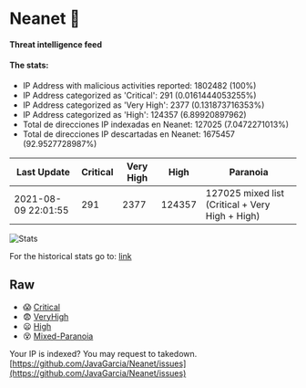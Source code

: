 # Neanet :hocho:
#### Threat intelligence feed
#### The stats:

- IP Address with malicious activities reported: 1802482 (100%)
- IP Address categorized as 'Critical':  291 (0.0161444053255%)
- IP Address categorized as 'Very High':  2377 (0.131873716353%)
- IP Address categorized as 'High':  124357 (6.89920897962)
- Total de direcciones IP indexadas en Neanet:  127025 (7.0472271013%)
- Total de direcciones IP descartadas en Neanet:  1675457 (92.9527728987%)

| Last Update | Critical | Very High | High | Paranoia |
| --- | --- | --- | --- | --- |
| 2021-08-09 22:01:55 | 291 | 2377 | 124357 | 127025 mixed list (Critical + Very High + High)|

![Stats](https://docs.google.com/spreadsheets/d/e/2PACX-1vSnaNMIXVabIpDJjufMlzH7poXnshF3mgd8Is1g9ytUEzVsP5my4Trn8f-xkoLLQ38xpL3HtmUexLo6/pubchart?oid=501124687&format=image)

For the historical stats go to: [link](/stats.csv)
## Raw
- :scream: [Critical](https://raw.githubusercontent.com/JavaGarcia/Neanet/master/blacklists/neanet_critical.txt)
- :fearful: [VeryHigh](https://raw.githubusercontent.com/JavaGarcia/Neanet/master/blacklists/neanet_veryHigh.txtt)
- :frowning: [High](https://raw.githubusercontent.com/JavaGarcia/Neanet/master/blacklists/neanet_high.txt)
- :dizzy_face: [Mixed-Paranoia](https://raw.githubusercontent.com/JavaGarcia/Neanet/master/blacklists/neanet_all.txt)


Your IP is indexed? You may request to takedown. [https://github.com/JavaGarcia/Neanet/issues](https://github.com/JavaGarcia/Neanet/issues)




















































































































































































































































































































































































































































































































































































































































































































































































































































































































































































































































































































































































































































































































































































































































































































































































































































































































































































































































































































































































































































































































































































































































































































































































































































































































































































































































































































































































































































































































































































































































































































































































































































































































































































































































































































































































































































































































































































































































































































































































































































































































































































































































































































































































































































































































































































































































































































































































































































































































































































































































































































































































































































































































































































































































































































































































































































































































































































































































































































































































































































































































































































































































































































































































































































































































































































































































































































































































































































































































































































































































































































































































































































































































































































































































































































































































































































































































































































































































































































































































































































































































































































































































































